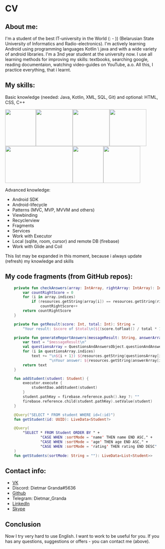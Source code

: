 # CV
## About me:
I'm a student of the best IT-university in the World (: - )) (Belarusian State University of Informatics and Radio-electronics). 
I'm actively learning Android using programming languages Kotlin \ java and with a wide variety of android libraries.
I'm a 3nd year student at the university now. 
I use all learning methods for improving my skills: textbooks, searching google, reading documentaion, watching video-guides on YouTube, a.o. 
All this, I practice everything, that i learnt.

## My skills:
Basic knowledge (needed: Java, Kotlin, XML, SQL, Git) and optional: HTML, CSS, C++


<img src="https://user-images.githubusercontent.com/71211299/137467114-a9b19cdc-4a29-475d-97d1-0ce4e34e36c7.png" width="100" height="120"><img src="https://user-images.githubusercontent.com/71211299/137467160-f4d554ea-abaa-47c4-9158-41f37a63ac46.png" width="120" height="120"><img src="https://user-images.githubusercontent.com/71211299/137467208-35a9a79b-f33c-4658-895e-97f184163da2.png" width="120" height="120"><img src="https://user-images.githubusercontent.com/71211299/137467301-24296c1e-1ab3-405e-8123-8da0faebfb4b.png" width="120" height="120"><img src="https://user-images.githubusercontent.com/71211299/137466836-6bfdb406-68d0-4b1a-a54a-a00ecf024201.png" width="220" height="120"><img src="https://user-images.githubusercontent.com/71211299/137469882-610f92df-9232-4bca-95b7-3a250a0510c8.png" width="100" height="120"><img src="https://user-images.githubusercontent.com/71211299/137469903-89eabc8a-58eb-4017-b6ed-b79e56d112f6.png" width="120" height="120">

Advanced knowledge: 
* Android SDK
* Android-lifecycle
* Patterns (MVC, MVP, MVVM and others)
* Viewbinding
* Recyclerview
* Fragments
* Services
* Work with Executor
* Local (sqlite, room, cursor) and remote DB (firebase)
* Work with Glide and Coil

This list may be expanded in this moment, because i always update (refresh) my knowledge and skills 

## My code fragments (from GitHub repos): 
```kotlin
    private fun checkAnswers(array: IntArray, rightArray: IntArray): Int {
        var countRightScore = 0
        for (i in array.indices)
            if (resources.getString(array[i]) == resources.getString(rightArray[i]))
                countRightScore++
        return countRightScore
    }

    private fun getResult(score: Int, total: Int): String =
        "Your result: $score of $total\n(${(score.toFloat() / total * 100).toInt()}%)"

    private fun generateReportAnswers(messageResult: String, answerArray: IntArray): String {
        var text = "$messageResult\n"
        val questionsArray = QuestionsAndAnswersObject.questionAndAnswers
        for (i in questionsArray.indices)
            text += "\n${i + 1}) ${resources.getString(questionsArray[i].first)}" +
                    "\nYour answer: ${resources.getString(answerArray[i])}\n"
        return text
    }
```

```kotlin 
    fun addStudent(student: Student) {
        executor.execute {
            studentDao.addStudent(student)
        }
        student.pathKey = firebase.reference.push().key ?: ""
        firebase.reference.child(student.pathKey).setValue(student)
    }
```

```kotlin
    @Query("SELECT * FROM student WHERE id=(:id)")
    fun getStudent(id: UUID): LiveData<Student?>

    @Query(
        "SELECT * FROM Student ORDER BY " +
                "CASE WHEN :sortMode = 'name' THEN name END ASC," +
                "CASE WHEN :sortMode = 'age' THEN age END ASC," +
                "CASE WHEN :sortMode = 'rating' THEN rating END DESC"
    )
    fun getStudents(sortMode: String = ""): LiveData<List<Student>>
```
## Contact info:
- [VK](https://vk.com/dietmariosgrandcodemostechnoman)
- Discord: Dietmar Granda#5636
- [Github](https://github.com/8DietmarBarbarossa8)
- Telegram: Dietmar_Granda
- [LinkedIn](https://www.linkedin.com/in/dmitriy-korzhovnik-43a256210/)
- [Skype](https://join.skype.com/invite/NNESJ5sEzs3Y)
## Conclusion
Now I try very hard to use English. I want to work to be useful for you. If you has any questions, suggestions or offers - you can contact me (above).
